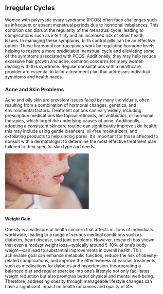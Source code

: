 ## Irregular Cycles

Women with polycystic ovary syndrome (PCOS) often face challenges such as infrequent or absent menstrual periods due to hormonal imbalances. This condition can disrupt the regularity of the menstrual cycle, leading to complications such as infertility and an increased risk of other health issues. In managing these symptoms, birth control pills can be an effective option. These hormonal contraceptives work by regulating hormone levels, helping to restore a more predictable menstrual cycle and alleviating some of the symptoms associated with PCOS. Additionally, they may help reduce excessive hair growth and acne, common concerns for many women dealing with this syndrome. Regular consultations with a healthcare provider are essential to tailor a treatment plan that addresses individual symptoms and health needs.

### Acne and Skin Problems

Acne and oily skin are prevalent issues faced by many individuals, often resulting from a combination of hormonal changes, genetics, and environmental factors. Treatment options can vary widely, including prescription medications like topical retinoids, ant antibiotics, or hormonal therapies, which target the underlying causes of acne. Additionally, adopting a consistent skincare routine can significantly improve skin health; this may include using gentle cleansers, oil-free moisturizers, and exfoliating products to help unclog pores. It’s important for those affected to consult with a dermatologist to determine the most effective treatment plan tailored to their specific skin type and needs.

![PCOS Acne](image-2.png)

####  Weight Gain

Obesity is a widespread health concern that affects millions of individuals worldwide, leading to a range of serious medical conditions such as diabetes, heart disease, and joint problems. However, research has shown that even a modest weight loss—typically around 5-10% of one’s body weight—can lead to substantial improvements in overall health. This achievable goal can enhance metabolic function, reduce the risk of obesity-related complications, and improve the effectiveness of various treatments, such as medications for diabetes and hypertension. Incorporating a balanced diet and regular exercise into one’s lifestyle not only facilitates weight reduction but also promotes better physical and mental well-being. Therefore, addressing obesity through manageable lifestyle changes can have a significant impact on health outcomes and quality of life.